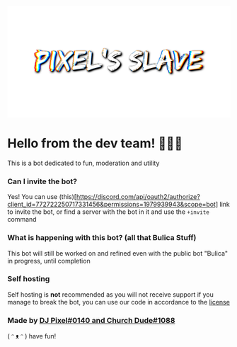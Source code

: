 ![alt text][logo]

[logo]: https://github.com/Pixel-HQ-Bot-Development/pixels-slave/blob/main/no%20bg%20(2).png "Pixel's Slave"

# Hello from the dev team! 👋🙋‍♂️

This is a bot dedicated to fun, moderation and utility


### Can I invite the bot?

Yes! You can use (this)[https://discord.com/api/oauth2/authorize?client_id=772722250717331456&permissions=1979939943&scope=bot] link to invite the bot, or find a server with the bot in it and use the `+invite` command

### What is happening with this bot? (all that Bulica Stuff)
This bot will still be worked on and refined even with the public bot "Bulica" in progress, until completion

### Self hosting

Self hosting is **not** recommended as you will not receive support if you manage to break the bot, you can use our code in accordance to the [license](https://github.com/Pixel-HQ-Bot-Development/pixels-slave/blob/main/LICENSE)

### Made by [DJ Pixel#0140 and Church Dude#1088](https://discord.com/invite/A2f7UGK/)

( ᵔ ᴥ ᵔ ) have fun!
